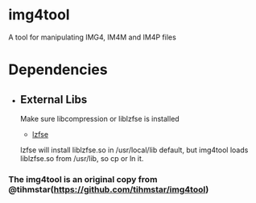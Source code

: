 # img4tool
A tool for manipulating IMG4, IM4M and IM4P files
# Dependencies
* ## External Libs
  Make sure libcompression or liblzfse is installed
  * [lzfse](https://github.com/lzfse/lzfse)
  
  lzfse will install liblzfse.so in /usr/local/lib default, but img4tool loads liblzfse.so from /usr/lib, so cp or ln it.
### The img4tool is an original copy from @tihmstar(https://github.com/tihmstar/img4tool)
